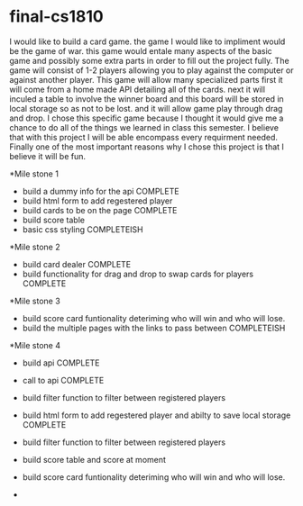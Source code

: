 # final-cs1810

I would like to build a card game. the game I would like to impliment would be the game of war. this game would entale many aspects of the basic game and possibly some extra parts in order to fill out the project fully. The game will consist of 1-2 players allowing you to play against the computer or against another player. 
    This game will allow many specialized parts first it will come from a home made API detailing all of the cards. next
it will inculed a table to involve the winner board and this board will be stored in local storage so as not to be lost. and it will allow game play through drag and drop.
I chose this specific game because I thought it would give me a chance to do all of the things we learned in class this semester. I believe that with this project I will be able encompass every requirment needed. Finally one of the most important reasons why I chose this project is that I believe it will be fun.


*Mile stone 1
- build a dummy info for the api COMPLETE
- build html form to add regestered player
- build cards to be on the page COMPLETE
- build score table
- basic css styling COMPLETEISH

*Mile stone 2
- build card dealer COMPLETE
- build functionality for drag and drop to swap cards for players COMPLETE

*Mile stone 3
- build score card funtionality deteriming who will win and who will lose.
- build the multiple pages with the links to pass between COMPLETEISH

*Mile stone 4
- build api COMPLETE
- call to api COMPLETE
- build filter function to filter between registered players

- build html form to add regestered player and abilty to save local storage    COMPLETE
- build filter function to filter between registered players
- build score table and score at moment
- build score card funtionality deteriming who will win and who will lose.
- 


